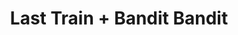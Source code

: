 ---
layout: post
category: concert
title: Last Train + Bandit Bandit
artists: 
- Last Train
- Bandit Bandit
place: 
- Le Trianon
country: France
city: Paris
---